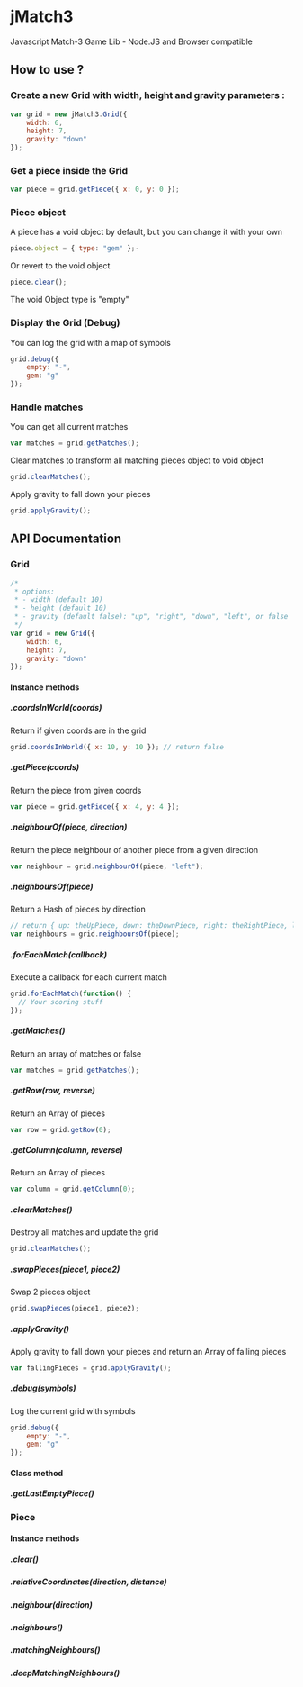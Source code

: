 jMatch3
=======

Javascript Match-3 Game Lib - Node.JS and Browser compatible

## How to use ?

### Create a new Grid with width, height and gravity parameters :

```javascript
var grid = new jMatch3.Grid({
    width: 6,
    height: 7,
    gravity: "down"
});
```

### Get a piece inside the Grid

```javascript
var piece = grid.getPiece({ x: 0, y: 0 });
```

### Piece object

A piece has a void object by default, but you can change it with your own

```javascript
piece.object = { type: "gem" };-
```

Or revert to the void object

```javascript
piece.clear();
```

The void Object type is "empty"

### Display the Grid (Debug)

You can log the grid with a map of symbols

```javascript
grid.debug({
    empty: "-",
    gem: "g"
});
```

### Handle matches

You can get all current matches
```javascript
var matches = grid.getMatches();
```

Clear matches to transform all matching pieces object to void object
```javascript
grid.clearMatches();
```

Apply gravity to fall down your pieces
```javascript
grid.applyGravity();
```

## API Documentation

### Grid

```javascript
/*
 * options:
 * - width (default 10)
 * - height (default 10)
 * - gravity (default false): "up", "right", "down", "left", or false 
 */
var grid = new Grid({
    width: 6,
    height: 7,
    gravity: "down"
});
```

#### Instance methods

##### .coordsInWorld(coords)

Return if given coords are in the grid

```javascript
grid.coordsInWorld({ x: 10, y: 10 }); // return false
```

##### .getPiece(coords)

Return the piece from given coords

```javascript
var piece = grid.getPiece({ x: 4, y: 4 });
```

##### .neighbourOf(piece, direction)

Return the piece neighbour of another piece from a given direction

```javascript
var neighbour = grid.neighbourOf(piece, "left");
```

##### .neighboursOf(piece)

Return a Hash of pieces by direction

```javascript
// return { up: theUpPiece, down: theDownPiece, right: theRightPiece, left: theLeftPiece }
var neighbours = grid.neighboursOf(piece);
```

##### .forEachMatch(callback)

Execute a callback for each current match

```javascript
grid.forEachMatch(function() {
  // Your scoring stuff
});
```

##### .getMatches()

Return an array of matches or false

```javascript
var matches = grid.getMatches();
```

##### .getRow(row, reverse)

Return an Array of pieces

```javascript
var row = grid.getRow(0);
```

##### .getColumn(column, reverse)

Return an Array of pieces

```javascript
var column = grid.getColumn(0);
```

##### .clearMatches()

Destroy all matches and update the grid

```javascript
grid.clearMatches();
```

##### .swapPieces(piece1, piece2)

Swap 2 pieces object

```javascript
grid.swapPieces(piece1, piece2);
```

##### .applyGravity()

Apply gravity to fall down your pieces and return an Array of falling pieces

```javascript
var fallingPieces = grid.applyGravity();
```

##### .debug(symbols)

Log the current grid with symbols

```javascript
grid.debug({
    empty: "-",
    gem: "g"
});
```

#### Class method

##### .getLastEmptyPiece()

### Piece

#### Instance methods

##### .clear()

##### .relativeCoordinates(direction, distance)

##### .neighbour(direction)

##### .neighbours()

##### .matchingNeighbours()

##### .deepMatchingNeighbours()

